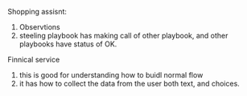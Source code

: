 Shopping assisnt:
  1. Observtions
  2. steeling playbook has making call of other playbook, and other playbooks have status of OK.

Finnical service
 1. this is good for understanding how to buidl normal flow
 2. it has how to collect the data from the user both text, and choices.
    
